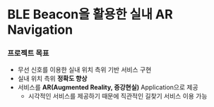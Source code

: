 # BLE Beacon을 활용한 실내 AR Navigation
### 프로젝트 목표
* 무선 신호를 이용한 실내 위치 측위 기반 서비스 구현  
* 실내 위치 측위 __정확도 향상__  
* 서비스를 __AR(Augmented Reality, 증강현실)__ Application으로 제공  
  * 시각적인 서비스를 제공하기 때문에 직관적인 길찾기 서비스 이용 가능
